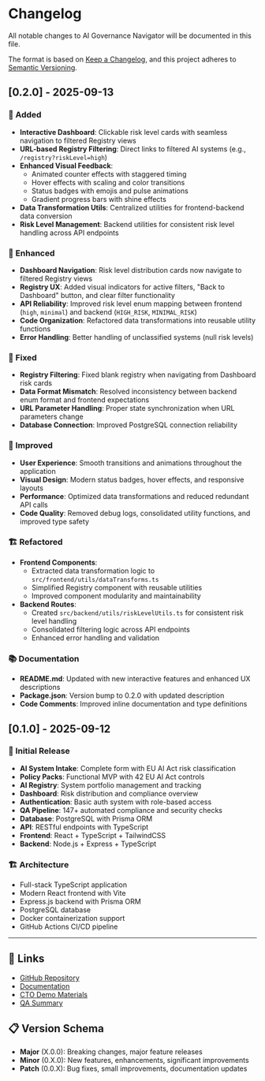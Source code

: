 # Changelog

All notable changes to AI Governance Navigator will be documented in this file.

The format is based on [Keep a Changelog](https://keepachangelog.com/en/1.0.0/),
and this project adheres to [Semantic Versioning](https://semver.org/spec/v2.0.0.html).

## [0.2.0] - 2025-09-13

### 🚀 Added
- **Interactive Dashboard**: Clickable risk level cards with seamless navigation to filtered Registry views
- **URL-based Registry Filtering**: Direct links to filtered AI systems (e.g., `/registry?riskLevel=high`)
- **Enhanced Visual Feedback**: 
  - Animated counter effects with staggered timing
  - Hover effects with scaling and color transitions
  - Status badges with emojis and pulse animations
  - Gradient progress bars with shine effects
- **Data Transformation Utils**: Centralized utilities for frontend-backend data conversion
- **Risk Level Management**: Backend utilities for consistent risk level handling across API endpoints

### 🔧 Enhanced
- **Dashboard Navigation**: Risk level distribution cards now navigate to filtered Registry views
- **Registry UX**: Added visual indicators for active filters, "Back to Dashboard" button, and clear filter functionality
- **API Reliability**: Improved risk level enum mapping between frontend (`high`, `minimal`) and backend (`HIGH_RISK`, `MINIMAL_RISK`)
- **Code Organization**: Refactored data transformations into reusable utility functions
- **Error Handling**: Better handling of unclassified systems (null risk levels)

### 🐛 Fixed
- **Registry Filtering**: Fixed blank registry when navigating from Dashboard risk cards
- **Data Format Mismatch**: Resolved inconsistency between backend enum format and frontend expectations
- **URL Parameter Handling**: Proper state synchronization when URL parameters change
- **Database Connection**: Improved PostgreSQL connection reliability

### 🎨 Improved
- **User Experience**: Smooth transitions and animations throughout the application
- **Visual Design**: Modern status badges, hover effects, and responsive layouts
- **Performance**: Optimized data transformations and reduced redundant API calls
- **Code Quality**: Removed debug logs, consolidated utility functions, and improved type safety

### 🏗️ Refactored
- **Frontend Components**: 
  - Extracted data transformation logic to `src/frontend/utils/dataTransforms.ts`
  - Simplified Registry component with reusable utilities
  - Improved component modularity and maintainability
- **Backend Routes**:
  - Created `src/backend/utils/riskLevelUtils.ts` for consistent risk level handling
  - Consolidated filtering logic across API endpoints
  - Enhanced error handling and validation

### 📚 Documentation
- **README.md**: Updated with new interactive features and enhanced UX descriptions
- **Package.json**: Version bump to 0.2.0 with updated description
- **Code Comments**: Improved inline documentation and type definitions

## [0.1.0] - 2025-09-12

### 🚀 Initial Release
- **AI System Intake**: Complete form with EU AI Act risk classification
- **Policy Packs**: Functional MVP with 42 EU AI Act controls
- **AI Registry**: System portfolio management and tracking
- **Dashboard**: Risk distribution and compliance overview
- **Authentication**: Basic auth system with role-based access
- **QA Pipeline**: 147+ automated compliance and security checks
- **Database**: PostgreSQL with Prisma ORM
- **API**: RESTful endpoints with TypeScript
- **Frontend**: React + TypeScript + TailwindCSS
- **Backend**: Node.js + Express + TypeScript

### 🏗️ Architecture
- Full-stack TypeScript application
- Modern React frontend with Vite
- Express.js backend with Prisma ORM
- PostgreSQL database
- Docker containerization support
- GitHub Actions CI/CD pipeline

---

## 🔗 Links
- [GitHub Repository](https://github.com/hemdesai/AIGovNav)
- [Documentation](README.md)
- [CTO Demo Materials](CTO_DEMO_MATERIALS.md)
- [QA Summary](QA_CALIBRATION_SUMMARY.md)

## 📋 Version Schema
- **Major** (X.0.0): Breaking changes, major feature releases
- **Minor** (0.X.0): New features, enhancements, significant improvements
- **Patch** (0.0.X): Bug fixes, small improvements, documentation updates